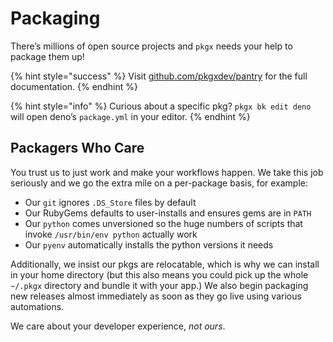 # Packaging

There’s millions of open source projects and `pkgx` needs your help to package
them up!

{% hint style="success" %}
Visit [github.com/pkgxdev/pantry] for the full documentation.
{% endhint %}

{% hint style="info" %}
Curious about a specific pkg? `pkgx bk edit deno` will open deno’s
`package.yml` in your editor.
{% endhint %}

## Packagers Who Care

You trust us to just work and make your workflows happen. We take this job
seriously and we go the extra mile on a per-package basis, for example:

- Our `git` ignores `.DS_Store` files by default
- Our RubyGems defaults to user-installs and ensures gems are in `PATH`
- Our `python` comes unversioned so the huge numbers of scripts that invoke
  `/usr/bin/env python` actually work
- Our `pyenv` automatically installs the python versions it needs

Additionally, we insist our pkgs are relocatable, which is why we can install in
your home directory (but this also means you could pick up the whole `~/.pkgx`
directory and bundle it with your app.) We also begin packaging new releases
almost immediately as soon as they go live using various automations.

We care about your developer experience, _not ours_.

[github.com/pkgxdev/pantry]: https://github.com/pkgxdev/pantry
